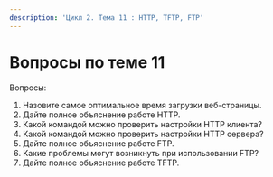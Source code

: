 ```yaml
---
description: 'Цикл 2. Тема 11 : HTTP, TFTP, FTP'
---
```


# Вопросы по теме 11

Вопросы:  
1. Назовите самое оптимальное время загрузки веб-страницы.  
2. Дайте полное объяснение работе HTTP.  
3. Какой командой можно проверить настройки HTTP клиента?  
4. Какой командой можно проверить настройки HTTP сервера?  
5. Дайте полное объяснение работе FTP.  
6. Какие проблемы могут возникнуть при использовании FTP?  
7. Дайте полное объяснение работе TFTP.

